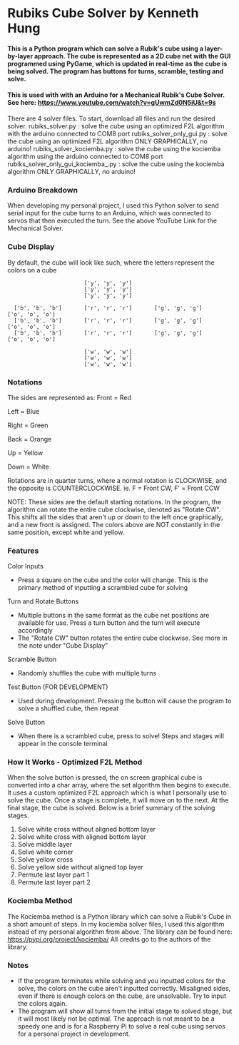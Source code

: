 # Rubiks Cube Solver by Kenneth Hung


#### This is a Python program which can solve a Rubik's cube using a layer-by-layer approach. The cube is represented as a 2D cube net with the GUI programmed using PyGame, which is updated in real-time as the cube is being solved. The program has buttons for turns, scramble, testing and solve.

#### This is used with with an Arduino for a Mechanical Rubik's Cube Solver. See here: https://www.youtube.com/watch?v=gUwmZd0N5iU&t=9s


There are 4 solver files. To start, download all files and run the desired solver.
  rubiks_solver.py : solve the cube using an optimized F2L algorithm with the arduino connected to COM8 port
  rubiks_solver_only_gui.py : solve the cube using an optimized F2L algorithm ONLY GRAPHICALLY, no arduino!
  rubiks_solver_kociemba.py : solve the cube using the kociemba algorithm using the arduino connected to COM8 port
  rubiks_solver_only_gui_kociemba_.py : solve the cube using the kociemba algorithm ONLY GRAPHICALLY, no arduino!
  
### Arduino Breakdown
When developing my personal project, I used this Python solver to send serial input for the cube turns to an Arduino, which was connected to servos that then executed the turn. See the above YouTube Link for the Mechanical Solver.

### Cube Display
By default, the cube will look like such, where the letters represent the colors on a cube

                            ['y', 'y', 'y']
                            ['y', 'y', 'y']
                            ['y', 'y', 'y']
                      
      ['b', 'b', 'b']       ['r', 'r', 'r']       ['g', 'g', 'g']       ['o', 'o', 'o']
      ['b', 'b', 'b']       ['r', 'r', 'r']       ['g', 'g', 'g']       ['o', 'o', 'o']
      ['b', 'b', 'b']       ['r', 'r', 'r']       ['g', 'g', 'g']       ['o', 'o', 'o']

                            ['w', 'w', 'w']
                            ['w', 'w', 'w']
                            ['w', 'w', 'w']


### Notations
The sides are represented as:
Front = Red

Left = Blue

Right = Green

Back = Orange

Up = Yellow

Down = White


Rotations are in quarter turns, where a normal rotation is CLOCKWISE, and the opposite is COUNTERCLOCKWISE.
ie. F = Front CW, F' = Front CCW

NOTE: These sides are the default starting notations. In the program, the algorithm can rotate the entire cube clockwise, denoted as
"Rotate CW". This shifts all the sides that aren't up or down to the left once graphically, and a new front is assigned. The colors above
are NOT constantly in the same position, except white and yellow.


### Features

Color Inputs
 - Press a square on the cube and the color will change. This is the primary method of inputting a scrambled cube for solving

Turn and Rotate Buttons
 - Multiple buttons in the same format as the cube net positions are available for use. Press a turn button and the turn will execute accordingly
 - The "Rotate CW" button rotates the entire cube clockwise. See more in the note under "Cube Display"
 
Scramble Button
 - Randomly shuffles the cube with multiple turns
 
Test Button (FOR DEVELOPMENT)
 - Used during development. Pressing the button will cause the program to solve a shuffled cube, then repeat
 
 Solve Button
  - When there is a scrambled cube, press to solve! Steps and stages will appear in the console terminal
  
 ### How It Works - Optimized F2L Method
 When the solve button is pressed, the on screen graphical cube is converted into a char array, where the set algorithm then begins to execute. It uses a custom optimized F2L  approach which is what I personally use to solve the cube. Once a stage is complete, it will move on to the next. At the final stage, the cube is solved. Below is a brief summary of the solving stages.
 
 1. Solve white cross without aligned bottom layer
 2. Solve white cross with aligned bottom layer
 3. Solve middle layer
 4. Solve white corner
 5. Solve yellow cross
 6. Solve yellow side without aligned top layer
 7. Permute last layer part 1
 8. Permute last layer part 2
 
 ### Kociemba Method
 The Kociemba method is a Python library which can solve a Rubik's Cube in a short amount of steps. In my kociemba solver files, I used this algorithm instead of my personal algorithm from above. The library can be found here: https://pypi.org/project/kociemba/ All credits go to the authors of the library.
 
 
 ### Notes
  - If the program terminates while solving and you inputted colors for the solve, the colors on the cube aren't inputted correctly. Misaligned sides, even if there is enough colors on the cube, are unsolvable. Try to input the colors again.
  - The program will show all turns from the initial stage to solved stage, but it will most likely not be optimal. The approach is not meant to be a speedy one and is for a Raspberry Pi to solve a real cube using servos for a personal project in development.
